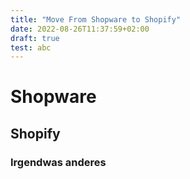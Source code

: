 ```yaml
---
title: "Move From Shopware to Shopify"
date: 2022-08-26T11:37:59+02:00
draft: true
test: abc
---
```


# Shopware

## Shopify

### Irgendwas anderes
